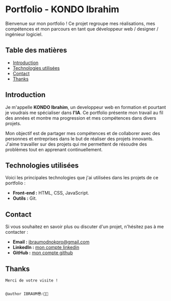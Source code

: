 # Portfolio - KONDO Ibrahim

Bienvenue sur mon portfolio ! Ce projet regroupe mes réalisations, mes compétences et mon parcours en tant que développeur web / designer / ingénieur logiciel.

## Table des matières

- [Introduction](#introduction)
- [Technologies utilisées](#technologies-utilisées)
- [Contact](#contact)
- [Thanks](#thanks)

## Introduction

Je m'appelle **KONDO Ibrahim**, un developpeur web en formation et pourtant je voudrais me spécialiser dans **l'IA**. Ce portfolio présente mon travail au fil des années et montre ma progression et mes compétences dans divers projets.

Mon objectif est de partager mes compétences et de collaborer avec des personnes et entreprises dans le but de réaliser des projets innovants. J'aime travailler sur des projets qui me permettent de résoudre des problèmes tout en apprenant continuellement.

## Technologies utilisées

Voici les principales technologies que j'ai utilisées dans les projets de ce portfolio :

- **Front-end :** HTML, CSS, JavaScript.
- **Outils :** Git.

## Contact

Si vous souhaitez en savoir plus ou discuter d'un projet, n'hésitez pas à me contacter :

- **Email :** [ibraumodnokpro@gmail.com](mailto:ibraumodnokpro@gmail.com)
- **LinkedIn :** [mon compte linkedin](https://www.linkedin.com/in/ibrahim-kondo/)
- **GitHub :** [mon compte github](https://github.com/ibraum)


## Thanks

    Merci de votre visite !


    @author IBRAUM😎🎶🐱‍👤